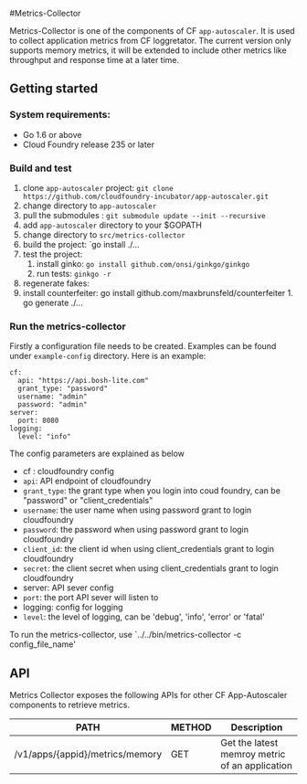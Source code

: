 #Metrics-Collector

Metrics-Collector is one of the components of CF `app-autoscaler`. It is used to collect application metrics from CF loggretator. The current version only supports memory metrics, it will be extended to include other metrics like throughput and response time at a later time.

## Getting started

### System requirements:

* Go 1.6 or above
* Cloud Foundry release 235 or later

### Build and test

1. clone `app-autoscaler` project: `git clone https://github.com/cloudfoundry-incubator/app-autoscaler.git`
1. change directory to `app-autoscaler`
1. pull the submodules : `git submodule update --init --recursive`
1. add `app-autoscaler` directory to your $GOPATH
2. change directory to `src/metrics-collector`
1. build the project: `go install ./...
1. test the project:
	1. install ginko: `go install github.com/onsi/ginkgo/ginkgo`
	1. run tests: `ginkgo -r`
1. regenerate fakes:
  1. install counterfeiter: go install github.com/maxbrunsfeld/counterfeiter
	1. go generate ./...

### Run the metrics-collector

Firstly a configuration file needs to be created. Examples can be found under `example-config` directory. Here is an example:

```
cf:
  api: "https://api.bosh-lite.com"
  grant_type: "password"
  username: "admin"
  password: "admin"
server:
  port: 8080
logging:
  level: "info"
```


The config parameters are explained as below

* cf : cloudfoundry config
 * `api`: API endpoint of cloudfoundry
 * `grant_type`: the grant type when you login into coud foundry, can be "password" or "client_credentials"
 * `username`: the user name when using password grant to login cloudfoundry
 * `password`: the password when using password grant to login cloudfoundry
 * `client_id`: the client id when using client_credentials grant to login cloudfoundry
 * `secret`: the client secret when using client_credentials grant to login cloudfoundry
* server: API sever config
 * `port`: the port API sever will listen to
* logging: config for logging
 * `level`: the level of logging, can be 'debug', 'info', 'error' or 'fatal'

To run the metrics-collector, use `../../bin/metrics-collector -c config_file_name'

## API

Metrics Collector exposes the following APIs for other CF App-Autoscaler components to retrieve metrics.

| PATH                      | METHOD  | Description                              |
|---------------------------|---------|------------------------------------------|
| /v1/apps/{appid}/metrics/memory | GET | Get the latest memroy metric of an application |
